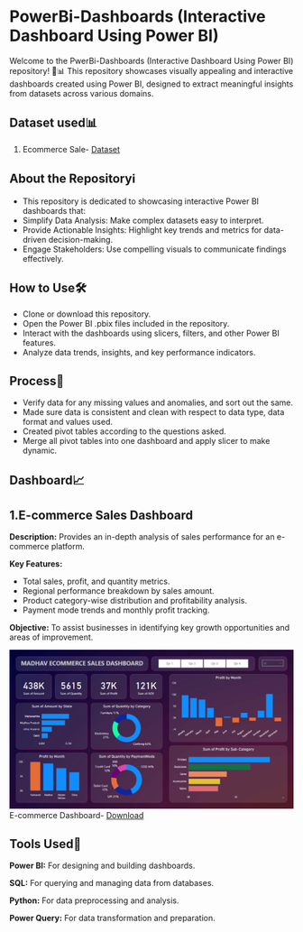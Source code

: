 # PowerBi-Dashboards (Interactive Dashboard Using Power BI)

Welcome to the PwerBi-Dashboards (Interactive Dashboard Using Power BI) repository! 🎨📊 This repository showcases visually appealing and interactive dashboards created using Power BI, designed to extract meaningful insights from datasets across various domains.

## Dataset used📊
1. Ecommerce Sale- <a href="https://github.com/GouthamJS/PowerBi-Dashboards/tree/main/Ecommerce%20Sales/Dataset">Dataset</a>

## About the Repositoryℹ️
- This repository is dedicated to showcasing interactive Power BI dashboards that:
- Simplify Data Analysis: Make complex datasets easy to interpret.
- Provide Actionable Insights: Highlight key trends and metrics for data-driven decision-making.
- Engage Stakeholders: Use compelling visuals to communicate findings effectively.

## How to Use🛠️
- Clone or download this repository.
- Open the Power BI .pbix files included in the repository.
- Interact with the dashboards using slicers, filters, and other Power BI features.
- Analyze data trends, insights, and key performance indicators.


<!-- - Dashboard Interaction <a href="https:"</a>-->

## Process🔄
- Verify data for any missing values and anomalies, and sort out the same.
- Made sure data is consistent and clean with respect to data type, data format and values used.
- Created pivot tables according to the questions asked.
- Merge all pivot tables into one dashboard and apply slicer to make dynamic.
  

## Dashboard📈

## 1.E-commerce Sales Dashboard
**Description:** Provides an in-depth analysis of sales performance for an e-commerce platform.

**Key Features:**
  - Total sales, profit, and quantity metrics.
  - Regional performance breakdown by sales amount.
  - Product category-wise distribution and profitability analysis.
  - Payment mode trends and monthly profit tracking.
    
**Objective:** To assist businesses in identifying key growth opportunities and areas of improvement.

   ![Screenshot (495)](https://github.com/GouthamJS/PowerBi-Dashboards/blob/main/Ecommerce%20Sales/Dashboard%20image.png)
   E-commerce Dashboard- <a href="https://github.com/GouthamJS/PowerBi-Dashboards/blob/main/Ecommerce%20Sales/Ecommerce%20Sales.pbit">Download</a>

## Tools Used🧰
**Power BI:** For designing and building dashboards.

**SQL:** For querying and managing data from databases.

**Python:** For data preprocessing and analysis.

**Power Query:** For data transformation and preparation.

